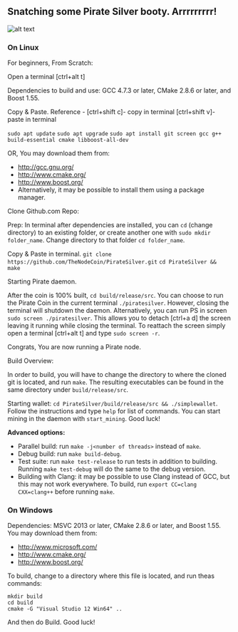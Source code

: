 ## Snatching some Pirate Silver booty. Arrrrrrrrr! #
![alt text][logo]

[logo]: http://www.yim778.com/data/out/57/825665.jpg "ARRRRRR"

### On Linux

For beginners, From Scratch:

Open a terminal [ctrl+alt t]

Dependencies to build and use: GCC 4.7.3 or later, CMake 2.8.6 or later, and Boost 1.55.

Copy & Paste.  Reference - [ctrl+shift c]- copy in terminal [ctrl+shift v]- paste in terminal

`sudo apt update`
`sudo apt upgrade`
`sudo apt install git screen gcc g++ build-essential cmake libboost-all-dev`

OR, You may download them from:

* http://gcc.gnu.org/
* http://www.cmake.org/
* http://www.boost.org/
* Alternatively, it may be possible to install them using a package manager.

Clone Github.com Repo:

Prep:
In terminal after dependencies are installed, you can `cd` (change directory) to an existing folder, or create another one with `sudo mkdir folder_name`. Change directory to that folder `cd folder_name`.

Copy & Paste in terminal.
`git clone https://github.com/TheNodeCoin/PirateSilver.git`
`cd PirateSilver && make`

Starting Pirate daemon.

After the coin is 100% built, `cd build/release/src`.
You can choose to run the Pirate Coin in the current terminal `./piratesilver`.  However, closing the terminal will shutdown the daemon.  Alternatively, you can run PS in screen `sudo screen ./piratesilver`.  This allows you to detach [ctrl+a d] the screen leaving it running while closing the terminal.  To reattach the screen simply open a terminal [ctrl+alt t] and type `sudo screen -r`.

Congrats, You are now running a Pirate node.

Build Overview:

In order to build, you will have to change the directory to where the cloned git is located, and run `make`. The resulting executables can be found in the same directory under `build/release/src`.

Starting wallet:
`cd PirateSilver/build/release/src && ./simplewallet`.  Follow the instructions and type `help` for list of commands.  You can start mining in the daemon with `start_mining`.  Good luck!

**Advanced options:**

* Parallel build: run `make -j<number of threads>` instead of `make`.
* Debug build: run `make build-debug`.
* Test suite: run `make test-release` to run tests in addition to building. Running `make test-debug` will do the same to the debug version.
* Building with Clang: it may be possible to use Clang instead of GCC, but this may not work everywhere. To build, run `export CC=clang CXX=clang++` before running `make`.

### On Windows
Dependencies: MSVC 2013 or later, CMake 2.8.6 or later, and Boost 1.55. You may download them from:

* http://www.microsoft.com/
* http://www.cmake.org/
* http://www.boost.org/

To build, change to a directory where this file is located, and run theas commands: 
```
mkdir build
cd build
cmake -G "Visual Studio 12 Win64" ..
```

And then do Build.
Good luck!
